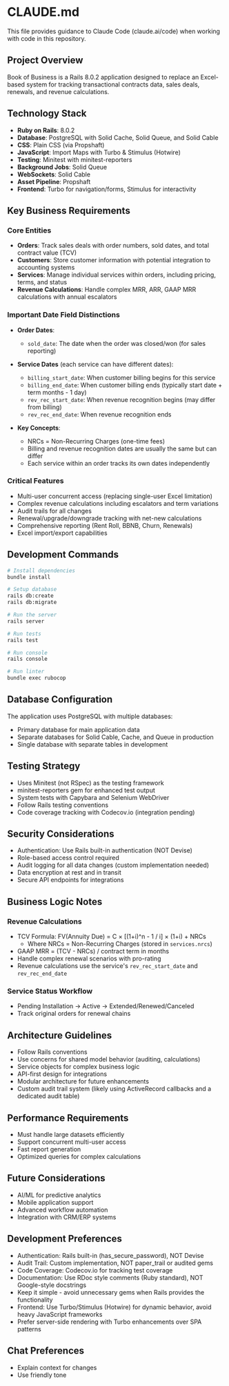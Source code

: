 # CLAUDE.md

This file provides guidance to Claude Code (claude.ai/code) when working with code in this repository.

## Project Overview

Book of Business is a Rails 8.0.2 application designed to replace an Excel-based system for tracking transactional contracts data, sales deals, renewals, and revenue calculations.

## Technology Stack

- **Ruby on Rails**: 8.0.2
- **Database**: PostgreSQL with Solid Cache, Solid Queue, and Solid Cable
- **CSS**: Plain CSS (via Propshaft)
- **JavaScript**: Import Maps with Turbo & Stimulus (Hotwire)
- **Testing**: Minitest with minitest-reporters
- **Background Jobs**: Solid Queue
- **WebSockets**: Solid Cable
- **Asset Pipeline**: Propshaft
- **Frontend**: Turbo for navigation/forms, Stimulus for interactivity

## Key Business Requirements

### Core Entities

- **Orders**: Track sales deals with order numbers, sold dates, and total contract value (TCV)
- **Customers**: Store customer information with potential integration to accounting systems
- **Services**: Manage individual services within orders, including pricing, terms, and status
- **Revenue Calculations**: Handle complex MRR, ARR, GAAP MRR calculations with annual escalators

### Important Date Field Distinctions

- **Order Dates**:
  - `sold_date`: The date when the order was closed/won (for sales reporting)

- **Service Dates** (each service can have different dates):
  - `billing_start_date`: When customer billing begins for this service
  - `billing_end_date`: When customer billing ends (typically start date + term months - 1 day)
  - `rev_rec_start_date`: When revenue recognition begins (may differ from billing)
  - `rev_rec_end_date`: When revenue recognition ends
  
- **Key Concepts**:
  - NRCs = Non-Recurring Charges (one-time fees)
  - Billing and revenue recognition dates are usually the same but can differ
  - Each service within an order tracks its own dates independently

### Critical Features

- Multi-user concurrent access (replacing single-user Excel limitation)
- Complex revenue calculations including escalators and term variations
- Audit trails for all changes
- Renewal/upgrade/downgrade tracking with net-new calculations
- Comprehensive reporting (Rent Roll, BBNB, Churn, Renewals)
- Excel import/export capabilities

## Development Commands

```bash
# Install dependencies
bundle install

# Setup database
rails db:create
rails db:migrate

# Run the server
rails server

# Run tests
rails test

# Run console
rails console

# Run linter
bundle exec rubocop
```

## Database Configuration

The application uses PostgreSQL with multiple databases:

- Primary database for main application data
- Separate databases for Solid Cable, Cache, and Queue in production
- Single database with separate tables in development

## Testing Strategy

- Uses Minitest (not RSpec) as the testing framework
- minitest-reporters gem for enhanced test output
- System tests with Capybara and Selenium WebDriver
- Follow Rails testing conventions
- Code coverage tracking with Codecov.io (integration pending)

## Security Considerations

- Authentication: Use Rails built-in authentication (NOT Devise)
- Role-based access control required
- Audit logging for all data changes (custom implementation needed)
- Data encryption at rest and in transit
- Secure API endpoints for integrations

## Business Logic Notes

### Revenue Calculations

- TCV Formula: FV(Annuity Due) = C × [(1+i)^n - 1 / i] × (1+i) + NRCs
  - Where NRCs = Non-Recurring Charges (stored in `services.nrcs`)
- GAAP MRR = (TCV - NRCs) / contract term in months
- Handle complex renewal scenarios with pro-rating
- Revenue calculations use the service's `rev_rec_start_date` and `rev_rec_end_date`

### Service Status Workflow

- Pending Installation → Active → Extended/Renewed/Canceled
- Track original orders for renewal chains

## Architecture Guidelines

- Follow Rails conventions
- Use concerns for shared model behavior (auditing, calculations)
- Service objects for complex business logic
- API-first design for integrations
- Modular architecture for future enhancements
- Custom audit trail system (likely using ActiveRecord callbacks and a dedicated audit table)

## Performance Requirements

- Must handle large datasets efficiently
- Support concurrent multi-user access
- Fast report generation
- Optimized queries for complex calculations

## Future Considerations

- AI/ML for predictive analytics
- Mobile application support
- Advanced workflow automation
- Integration with CRM/ERP systems

## Development Preferences

- Authentication: Rails built-in (has_secure_password), NOT Devise
- Audit Trail: Custom implementation, NOT paper_trail or audited gems
- Code Coverage: Codecov.io for tracking test coverage
- Documentation: Use RDoc style comments (Ruby standard), NOT Google-style docstrings
- Keep it simple - avoid unnecessary gems when Rails provides the functionality
- Frontend: Use Turbo/Stimulus (Hotwire) for dynamic behavior, avoid heavy JavaScript frameworks
- Prefer server-side rendering with Turbo enhancements over SPA patterns

## Chat Preferences

- Explain context for changes
- Use friendly tone

